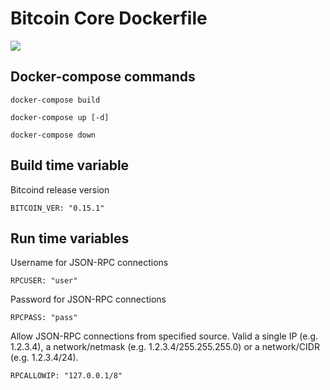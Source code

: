 # Bitcoin Core Dockerfile

![](https://travis-ci.org/mixbytes/bitcoind.svg?branch=master)

## Docker-compose commands

    docker-compose build

    docker-compose up [-d]

    docker-compose down

## Build time variable

Bitcoind release version

    BITCOIN_VER: "0.15.1"

## Run time variables

Username for JSON-RPC connections

    RPCUSER: "user"

Password for JSON-RPC connections

    RPCPASS: "pass"

Allow JSON-RPC connections from specified source. Valid a single IP (e.g. 1.2.3.4), a network/netmask (e.g. 1.2.3.4/255.255.255.0) or a network/CIDR (e.g. 1.2.3.4/24).

    RPCALLOWIP: "127.0.0.1/8"
